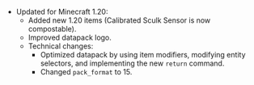 
- Updated for Minecraft 1.20:
  - Added new 1.20 items (Calibrated Sculk Sensor is now compostable).
  - Improved datapack logo.
  - Technical changes:
    - Optimized datapack by using item modifiers, modifying entity selectors, and implementing the new `return` command.
    - Changed `pack_format` to 15.